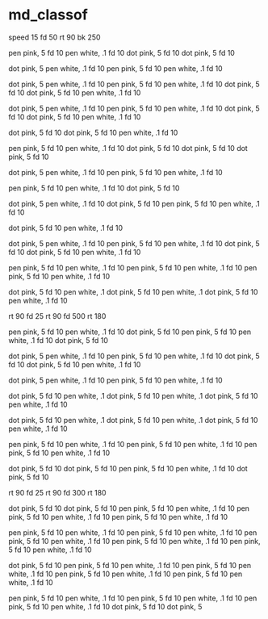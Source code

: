 # md_classof
speed 15
fd 50
rt 90 
bk 250

pen pink, 5 
fd 10
pen white, .1
fd 10
dot pink, 5
fd 10 
dot pink, 5
fd 10

dot pink, 5
pen white, .1 
fd 10 
pen pink, 5 
fd 10
pen white, .1
fd 10

dot pink, 5
pen white, .1
fd 10 
pen pink, 5
fd 10 
pen white, .1 
fd 10
dot pink, 5
fd 10
dot pink, 5 
fd 10
pen white, .1
fd 10 

dot pink, 5
pen white, .1
fd 10 
pen pink, 5
fd 10 
pen white, .1 
fd 10
dot pink, 5
fd 10
dot pink, 5 
fd 10
pen white, .1
fd 10 

dot pink, 5
fd 10
dot pink, 5 
fd 10
pen white, .1
fd 10 

pen pink, 5 
fd 10
pen white, .1
fd 10
dot pink, 5
fd 10 
dot pink, 5
fd 10
dot pink, 5
fd 10

dot pink, 5
pen white, .1 
fd 10 
pen pink, 5 
fd 10
pen white, .1
fd 10

pen pink, 5 
fd 10
pen white, .1
fd 10
dot pink, 5
fd 10 

dot pink, 5
pen white, .1 
fd 10 
dot pink, 5
fd 10
pen pink, 5 
fd 10
pen white, .1
fd 10

dot pink, 5 
fd 10
pen white, .1
fd 10

dot pink, 5
pen white, .1
fd 10 
pen pink, 5
fd 10 
pen white, .1 
fd 10
dot pink, 5
fd 10
dot pink, 5 
fd 10
pen white, .1
fd 10 

pen pink, 5 
fd 10
pen white, .1
fd 10
pen pink, 5 
fd 10
pen white, .1
fd 10
pen pink, 5 
fd 10
pen white, .1
fd 10

dot pink, 5 
fd 10
pen white, .1
dot pink, 5 
fd 10
pen white, .1
dot pink, 5 
fd 10
pen white, .1
fd 10

rt 90 
fd 25
rt 90 
fd 500
rt 180

pen pink, 5 
fd 10
pen white, .1
fd 10
dot pink, 5
fd 10
pen pink, 5 
fd 10
pen white, .1
fd 10
dot pink, 5
fd 10

dot pink, 5
pen white, .1
fd 10 
pen pink, 5
fd 10 
pen white, .1 
fd 10
dot pink, 5
fd 10
dot pink, 5 
fd 10
pen white, .1
fd 10 

dot pink, 5
pen white, .1 
fd 10 
pen pink, 5 
fd 10
pen white, .1
fd 10

dot pink, 5 
fd 10
pen white, .1
dot pink, 5 
fd 10
pen white, .1
dot pink, 5 
fd 10
pen white, .1
fd 10

dot pink, 5 
fd 10
pen white, .1
dot pink, 5 
fd 10
pen white, .1
dot pink, 5 
fd 10
pen white, .1
fd 10

pen pink, 5 
fd 10
pen white, .1
fd 10
pen pink, 5 
fd 10
pen white, .1
fd 10
pen pink, 5 
fd 10
pen white, .1
fd 10

dot pink, 5 
fd 10 
dot pink, 5 
fd 10 
pen pink, 5 
fd 10 
pen white, .1 
fd 10 
dot pink, 5
fd 10 

rt 90 
fd 25
rt 90 
fd 300
rt 180

dot pink, 5 
fd 10
dot pink, 5 
fd 10
pen pink, 5 
fd 10
pen white, .1
fd 10
pen pink, 5 
fd 10
pen white, .1
fd 10
pen pink, 5 
fd 10
pen white, .1 
fd 10

pen pink, 5 
fd 10
pen white, .1 
fd 10
pen pink, 5 
fd 10
pen white, .1 
fd 10
pen pink, 5 
fd 10
pen white, .1 
fd 10
pen pink, 5 
fd 10
pen white, .1 
fd 10
pen pink, 5 
fd 10
pen white, .1 
fd 10

dot pink, 5 
fd 10
pen pink, 5 
fd 10
pen white, .1 
fd 10
pen pink, 5 
fd 10
pen white, .1 
fd 10
pen pink, 5 
fd 10
pen white, .1 
fd 10
pen pink, 5 
fd 10
pen white, .1 
fd 10

pen pink, 5 
fd 10
pen white, .1 
fd 10
pen pink, 5 
fd 10
pen white, .1 
fd 10
pen pink, 5 
fd 10
pen white, .1 
fd 10
dot pink, 5 
fd 10
dot pink, 5
